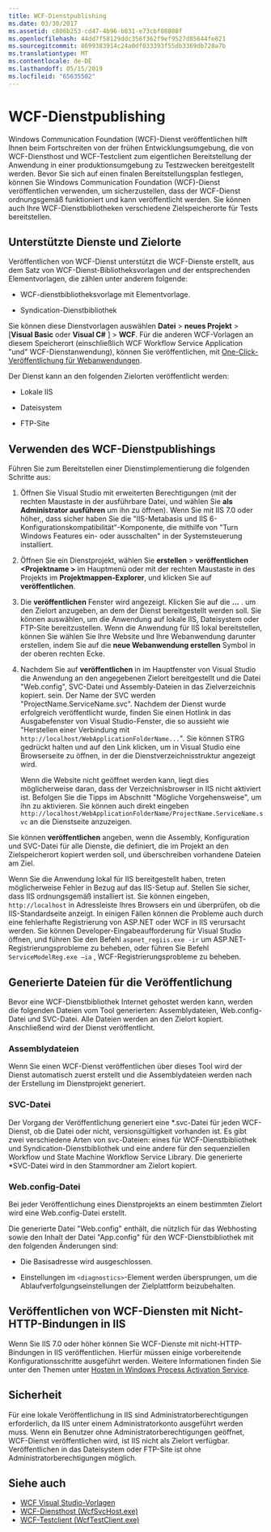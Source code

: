 ```yaml
---
title: WCF-Dienstpublishing
ms.date: 03/30/2017
ms.assetid: c806b253-cd47-4b96-b831-e73cbf08808f
ms.openlocfilehash: 44dd7f58129ddc356f362f9ef9527d85644fe821
ms.sourcegitcommit: 8699383914c24a0df033393f55db3369db728a7b
ms.translationtype: MT
ms.contentlocale: de-DE
ms.lasthandoff: 05/15/2019
ms.locfileid: "65635502"
---
```

# <a name="wcf-service-publishing"></a>WCF-Dienstpublishing

Windows Communication Foundation (WCF)-Dienst veröffentlichen hilft Ihnen beim Fortschreiten von der frühen Entwicklungsumgebung, die von WCF-Diensthost und WCF-Testclient zum eigentlichen Bereitstellung der Anwendung in einer produktionsumgebung zu Testzwecken bereitgestellt werden. Bevor Sie sich auf einen finalen Bereitstellungsplan festlegen, können Sie Windows Communication Foundation (WCF)-Dienst veröffentlichen verwenden, um sicherzustellen, dass der WCF-Dienst ordnungsgemäß funktioniert und kann veröffentlicht werden. Sie können auch Ihre WCF-Dienstbibliotheken verschiedene Zielspeicherorte für Tests bereitstellen.

## <a name="supported-services-and-target-locations"></a>Unterstützte Dienste und Zielorte

Veröffentlichen von WCF-Dienst unterstützt die WCF-Dienste erstellt, aus dem Satz von WCF-Dienst-Bibliotheksvorlagen und der entsprechenden Elementvorlagen, die zählen unter anderem folgende:

- WCF-dienstbibliotheksvorlage mit Elementvorlage.

- Syndication-Dienstbibliothek

Sie können diese Dienstvorlagen auswählen **Datei** > **neues Projekt** > [**Visual Basic** oder **Visual C#** ] > **WCF**. Für die anderen WCF-Vorlagen an diesem Speicherort (einschließlich WCF Workflow Service Application "und" WCF-Dienstanwendung), können Sie veröffentlichen, mit [One-Click-Veröffentlichung für Webanwendungen](https://docs.microsoft.com/previous-versions/aspnet/dd465337(v=vs.110)).

Der Dienst kann an den folgenden Zielorten veröffentlicht werden:

- Lokale IIS

- Dateisystem

- FTP-Site

## <a name="using-wcf-service-publishing"></a>Verwenden des WCF-Dienstpublishings

Führen Sie zum Bereitstellen einer Dienstimplementierung die folgenden Schritte aus:

1. Öffnen Sie Visual Studio mit erweiterten Berechtigungen (mit der rechten Maustaste in der ausführbare Datei, und wählen Sie **als Administrator ausführen** um ihn zu öffnen).  Wenn Sie mit IIS 7.0 oder höher,, dass sicher haben Sie die "IIS-Metabasis und IIS 6-Konfigurationskompatibilität"-Komponente, die mithilfe von "Turn Windows Features ein- oder ausschalten" in der Systemsteuerung installiert.

2. Öffnen Sie ein Dienstprojekt, wählen Sie **erstellen** > **veröffentlichen \<Projektname >** im Hauptmenü oder mit der rechten Maustaste in des Projekts im **Projektmappen-Explorer**, und klicken Sie auf **veröffentlichen**.

3. Die **veröffentlichen** Fenster wird angezeigt. Klicken Sie auf die **...** . um den Zielort anzugeben, an dem der Dienst bereitgestellt werden soll. Sie können auswählen, um die Anwendung auf lokale IIS, Dateisystem oder FTP-Site bereitzustellen. Wenn die Anwendung für IIS lokal bereitstellen, können Sie wählen Sie Ihre Website und Ihre Webanwendung darunter erstellen, indem Sie auf die **neue Webanwendung erstellen** Symbol in der oberen rechten Ecke.

4. Nachdem Sie auf **veröffentlichen** in im Hauptfenster von Visual Studio die Anwendung an den angegebenen Zielort bereitgestellt und die Datei "Web.config", SVC-Datei und Assembly-Dateien in das Zielverzeichnis kopiert. sein. Der Name der SVC werden "ProjectName.ServiceName.svc". Nachdem der Dienst wurde erfolgreich veröffentlicht wurde, finden Sie einen Hotlink in das Ausgabefenster von Visual Studio-Fenster, die so aussieht wie "Herstellen einer Verbindung mit `http://localhost/WebApplicationFolderName...`". Sie können STRG gedrückt halten und auf den Link klicken, um in Visual Studio eine Browserseite zu öffnen, in der die Dienstverzeichnisstruktur angezeigt wird.

     Wenn die Website nicht geöffnet werden kann, liegt dies möglicherweise daran, dass der Verzeichnisbrowser in IIS nicht aktiviert ist. Befolgen Sie die Tipps im Abschnitt "Mögliche Vorgehensweise", um ihn zu aktivieren. Sie können auch direkt eingeben `http://localhost/WebApplicationFolderName/ProjectName.ServiceName.svc` an die Dienstseite anzuzeigen.

Sie können **veröffentlichen** angeben, wenn die Assembly, Konfiguration und SVC-Datei für alle Dienste, die definiert, die im Projekt an den Zielspeicherort kopiert werden soll, und überschreiben vorhandene Dateien am Ziel.

Wenn Sie die Anwendung lokal für IIS bereitgestellt haben, treten möglicherweise Fehler in Bezug auf das IIS-Setup auf. Stellen Sie sicher, dass IIS ordnungsgemäß installiert ist. Sie können eingeben, `http://localhost` in Adressleiste Ihres Browsers ein und überprüfen, ob die IIS-Standardseite anzeigt. In einigen Fällen können die Probleme auch durch eine fehlerhafte Registrierung von ASP.NET oder WCF in IIS verursacht werden. Sie können Developer-Eingabeaufforderung für Visual Studio öffnen, und führen Sie den Befehl `aspnet_regiis.exe -ir` um ASP.NET-Registrierungsprobleme zu beheben, oder führen Sie Befehl `ServiceModelReg.exe –ia` , WCF-Registrierungsprobleme zu beheben.

## <a name="files-generated-for-publishing"></a>Generierte Dateien für die Veröffentlichung
 Bevor eine WCF-Dienstbibliothek Internet gehostet werden kann, werden die folgenden Dateien vom Tool generierten: Assemblydateien, Web.config-Datei und SVC-Datei. Alle Dateien werden an den Zielort kopiert. Anschließend wird der Dienst veröffentlicht.

### <a name="assembly-files"></a>Assemblydateien
 Wenn Sie einen WCF-Dienst veröffentlichen über dieses Tool wird der Dienst automatisch zuerst erstellt und die Assemblydateien werden nach der Erstellung im Dienstprojekt generiert.

### <a name="svc-file"></a>SVC-Datei
 Der Vorgang der Veröffentlichung generiert eine *.svc-Datei für jeden WCF-Dienst, ob die Datei oder nicht, versionsgültigkeit vorhanden ist. Es gibt zwei verschiedene Arten von svc-Dateien: eines für WCF-Dienstbibliothek und Syndication-Dienstbibliothek und eine andere für den sequenziellen Workflow und State Machine Workflow Service Library. Die generierte \*SVC-Datei wird in den Stammordner am Zielort kopiert.

### <a name="webconfig-file"></a>Web.config-Datei
 Bei jeder Veröffentlichung eines Dienstprojekts an einem bestimmten Zielort wird eine Web.config-Datei erstellt.

 Die generierte Datei "Web.config" enthält, die nützlich für das Webhosting sowie den Inhalt der Datei "App.config" für den WCF-Dienstbibliothek mit den folgenden Änderungen sind:

- Die Basisadresse wird ausgeschlossen.

- Einstellungen im `<diagnostics>`-Element werden übersprungen, um die Ablaufverfolgungseinstellungen der Zielplattform beizubehalten.

## <a name="publishing-wcf-services-with-non-http-bindings-to-iis"></a>Veröffentlichen von WCF-Diensten mit Nicht-HTTP-Bindungen in IIS
 Wenn Sie IIS 7.0 oder höher können Sie WCF-Dienste mit nicht-HTTP-Bindungen in IIS veröffentlichen. Hierfür müssen einige vorbereitende Konfigurationsschritte ausgeführt werden. Weitere Informationen finden Sie unter den Themen unter [Hosten in Windows Process Activation Service](../../../docs/framework/wcf/feature-details/hosting-in-windows-process-activation-service.md).

## <a name="security"></a>Sicherheit
 Für eine lokale Veröffentlichung in IIS sind Administratorberechtigungen erforderlich, da IIS unter einem Administratorkonto ausgeführt werden muss. Wenn ein Benutzer ohne Administratorberechtigungen geöffnet, WCF-Dienst veröffentlichen wird, ist IIS nicht als Zielort verfügbar. Veröffentlichen in das Dateisystem oder FTP-Site ist ohne Administratorberechtigungen möglich.

## <a name="see-also"></a>Siehe auch

- [WCF Visual Studio-Vorlagen](../../../docs/framework/wcf/wcf-vs-templates.md)
- [WCF-Diensthost (WcfSvcHost.exe)](../../../docs/framework/wcf/wcf-service-host-wcfsvchost-exe.md)
- [WCF-Testclient (WcfTestClient.exe)](../../../docs/framework/wcf/wcf-test-client-wcftestclient-exe.md)
